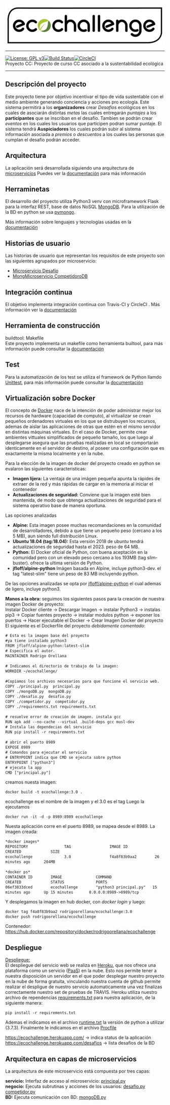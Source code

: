 ![Eco Challenge](docs/images/eco.jpeg "Eco Challenge")
***
[![License: GPL v3](https://img.shields.io/badge/License-GPLv3-blue.svg)](https://www.gnu.org/licenses/gpl-3.0)[![Build Status](https://travis-ci.org/rodrigo-orellana/eco-challenge.svg?branch=master)](https://travis-ci.org/rodrigo-orellana/eco-challenge)[![CircleCI](https://circleci.com/gh/rodrigo-orellana/eco-challenge.svg?style=svg)](https://circleci.com/gh/rodrigo-orellana/eco-challenge)  
Proyecto CC: Proyecto de curso CC asociado a la sustentabilidad ecológica
***
## Descripción del proyecto 
Este proyecto tiene por objetivo incentivar el tipo de vida sustentable con el medio ambiente generando conciencia y acciones pro ecología. Este sistema permitirá a los **organizadores** crear *Desafíos* ecológicos en los cuales de asociarán distintas *metas* las cuales entregarán *puntajes* a los **participantes** que se inscriban en el desafío. Tambien se podrán crear *eventos* en los cuales los usuarios que participen podran sumar puntaje. El sistema tendrá **Auspiciadores** los cuales podrán subir al sistema información asociada a *premios* o *descuentos* a los cuales las personas que cumplan el desafío podrán acceder.

## Arquitectura
La aplicación será desarrollada siguiendo una arquitectura de [microservicios](https://en.wikipedia.org/wiki/Microservices) 
Puedes ver la [documentación](https://github.com/rodrigo-orellana/eco-challenge/blob/master/docs/arquitectura.md) para más información

## Herraminetas
El desarrollo del proyecto utiliza Python3 venv con microframework Flask para la interfaz REST, base de datos NoSQL [MongoDB](https://www.mongodb.com). Para la utilización de la BD en python se usa [pymongo](https://api.mongodb.com/python/current/). 

Más información sobre lenguajes y tecnologías usadas en la [documentación](https://github.com/rodrigo-orellana/eco-challenge/blob/master/docs/herramientas.md)  

## Historias de usuario
Las historias de usuario que representan los requisitos de este proyecto son las siguientes agrupados por microservicio:
* [Microservicio Desafío](https://github.com/rodrigo-orellana/eco-challenge/milestone/7)
* [MongMicroservicio CompetidoroDB](https://github.com/rodrigo-orellana/eco-challenge/milestone/6)

## Integración continua
El objetivo implementa integración continua con Travis-CI y CircleCI . Más información ver la [documentación](https://github.com/rodrigo-orellana/eco-challenge/blob/master/docs/integracion_continua.md)

## Herramienta de construcción
buildtool: Makefile  
Este proyecto implementa un makefile como herramienta builtool, para más información puede consultar la [documentación](https://github.com/rodrigo-orellana/eco-challenge/blob/master/docs/buildtool.md)

## Test 
Para la automatización de los test se utiliza el framework de Python llamdo [Unittest](https://docs.python.org/3/library/unittest.html), para más información puede consultar la [documentación](https://github.com/rodrigo-orellana/eco-challenge/blob/master/docs/test.md)

## Virtualización sobre Docker
El concepto de [Docker](https://www.docker.com/) nace de la intención de poder administrar mejor los recursos de hardware (capacidad de computo), al virtualizar se crean pequeños ordenadores virtuales en los que se  distrubuyen los recursos, ademas de aislar las aplicaciones de otras que estén en el mismo servidor en distintas máquinas virtuales. En el caso de Docker, permite crear ambientes vittuales simplificados de pequeño tamaño, los que luego al desplegarse asegura que las pruebas realizadas en local se comportarán identicamente en el servidor de destino, al poseer una configuración que es exactamente la misma localmente y en la nube.  

Para la elección de la imagen de docker del proyecto creado en python se evalaron las siguientes caracteristicas:  
* **Imagen lijera:** La ventaja de una imágen pequeña apunta la rápides de extraer de la red y más rápidas de cargar en la memoria al iniciar el contenedor  
* **Actualizaciones de seguridad:** Conviene que la imagen esté bien mantenida, de modo que obtenga actualizaciones de seguridad para el sistema operativo base de manera oportuna.   

Las opciones analizadas
* **Alpine:** Esta imagen posee muchas recomandaciones en la comunidad de desarrolladores, debido a que tiene un pequeño peso (cercano a los 5 MB), aun siendo full distribución Linux.  
* **Ubuntu 18.04 (tag:18.04):** Esta versión 2018 de ubuntu tendrá actualizaciones de seguridad hasta el 2023. peso de 64 MB.  
* **Python:** El Docker oficial de Python, con buena aceptación en la comunidad pero con un elevado peso cercano a los 193MB (tag slim-buster). ofrece la ultima versión de Python.
* **jfloff/alpine-python** Imágen basada en Alpine, incluye python3-dev. el tag "latest-slim" tiene un peso de 83 MB incluyendo python.

De las opciones analizadas se opta por [jfloff/alpine-python](https://hub.docker.com/r/jfloff/alpine-python) el cual ademas de ligero, incluye python3.  

**Manos a la obra:** seguimos los siguientes pasos para la creación de nuestra imagen Docker de proyecto:  
Instalar Docker cliente -> Descargar Imagen -> instalar Python3 -> instalas pip3 -> Copiar fuentes proyecto -> instalar modulos python -> exponer los puertos -> Hacer ejecutable el Docker -> Crear Imagen Docker del proyecto
El siguiente es el Dockerfile del proyecto *debidamente comentado*:
~~~
# Esta es la imagen base del proyecto
#ya tiene instalado python3
FROM jfloff/alpine-python:latest-slim
# Especifica el autor.
MAINTAINER Rodrigo Orellana

# Indicamos el directorio de trabajo de la imagen:
WORKDIR ~/ecochallenge/

#Copiamos los archivos necesarios para que funcione el servicio web.
COPY ./principal.py  principal.py
COPY ./mongoDB.py  mongoDB.py
COPY ./desafio.py  desafio.py
COPY ./competidor.py  competidor.py
COPY ./requirements.txt requirements.txt

# resuelve error de creación de imagen. instala gcc
RUN apk add --no-cache --virtual .build-deps gcc musl-dev
# Instala las dependecias del servicio 
RUN pip install -r requirements.txt

# abrir el puerto 8989
EXPOSE 8989
# Comandos para ejecutar el servicio
# ENTRYPOINT indica que CMD se ejecuta sobre python
ENTRYPOINT ["python3"]
# ejecuta la app
CMD ["principal.py"]
~~~
creamos nuesta imagen:
~~~
docker build -t ecochallenge:3.0 .
~~~
ecochallenge es el nombre de la imagen y el 3.0 es el tag
Luego la ejecutamos
~~~
docker run -it -d -p 8989:8989 ecochallenge
~~~
Nuesta aplicación corre en el puerto 8989, se mapea desde el 8989.
La imagen creada:
~~~
*docker images*
REPOSITORY                TAG                 IMAGE ID            CREATED             SIZE
ecochallenge              3.0                 f4a8f83b9aa2        26 minutes ago      204MB

*docker ps*
CONTAINER ID        IMAGE               COMMAND                  CREATED             STATUS              PORTS                    
06ef3833dced        ecochallenge        "python3 principal.py"   15 minutes ago      Up 15 minutes       0.0.0.0:8989->8989/tcp   
~~~
Y desplegamos la imagen en hub docker, con *docker login* y luego:
~~~
docker tag f4a8f83b9aa2 rodrigoorellana/ecochallenge:3.0
docker push rodrigoorellana/ecochallenge
~~~

Contenedor: https://hub.docker.com/repository/docker/rodrigoorellana/ecochallenge


## Despliegue
[Despliegue:](https://ecochallenge.herokuapp.com/)  
El despliegue del servicio web se realiza en [Heroku](https://www.heroku.com), que nos ofrece una plataforma como un servicio ([PaaS](https://en.wikipedia.org/wiki/Platform_as_a_service)) en la nube. Esto nos permite tener a nuestra disposición un servidor en el que poder desplegar nuestro proyecto en la nube de forma gratuita, vinculando nuestra cuenta de github permite realizar el despligue de nuestro servicio automaticamente una vez finalizas correctamente nuestro set de pruebas de TRAVIS. Heroku utiliza nuestro archivo de rependencias [requirements.txt](https://github.com/rodrigo-orellana/eco-challenge/blob/master/requirements.txt) para nuestra aplicación, de la siguiente manera:  
~~~
pip install -r requirements.txt
~~~
Ademas el indicamos en el archivo [runtime.txt](https://github.com/rodrigo-orellana/eco-challenge/blob/master/runtime.txt) la versión de python a utilizar (3.7.3). Finalmente le indicamos en el archivo [Procfile](https://github.com/rodrigo-orellana/eco-challenge/blob/master/Procfile)  

https://ecochallenge.herokuapp.com/          -> indica status de la aplicación  
https://ecochallenge.herokuapp.com/desafios  -> lista desafios de la BD  

## Arquitectura en capas de microservicios
La arquitectura de este microservicio está compuesta por tres capas:  

**servicio:** Interfaz de acceso al microservicio: [principal.py](https://github.com/rodrigo-orellana/eco-challenge/blob/master/principal.py)  
**negocio:** Ejecuta subrutinas y acciones de los usuarios: [desafio.py](https://github.com/rodrigo-orellana/eco-challenge/blob/master/desafio.py) [competidor.py](https://github.com/rodrigo-orellana/eco-challenge/blob/master/competidor.py)  
**BD:** Ejecuta comunicación con BD: [mongoDB.py](https://github.com/rodrigo-orellana/eco-challenge/blob/master/mongoDB.py)  